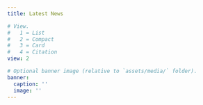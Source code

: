 ```yaml
---
title: Latest News

# View.
#   1 = List
#   2 = Compact
#   3 = Card
#   4 = Citation
view: 2

# Optional banner image (relative to `assets/media/` folder).
banner:
  caption: ''
  image: ''
---
```


<br/>
